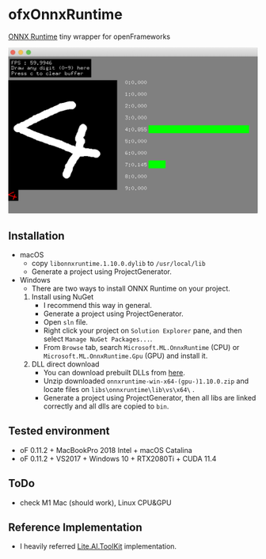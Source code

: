 # ofxOnnxRuntime
[ONNX Runtime](https://github.com/microsoft/onnxruntime) tiny wrapper for openFrameworks

!['test'](screenshot.png)

## Installation
- macOS
    - copy `libonnxruntime.1.10.0.dylib` to `/usr/local/lib` 
    - Generate a project using ProjectGenerator.
- Windows
    - There are two ways to install ONNX Runtime on your project.
    1. Install using NuGet
        - I recommend this way in general.
        - Generate a project using ProjectGenerator.
        - Open `sln` file.
        - Right click your project on `Solution Explorer` pane, and then select `Manage NuGet Packages...`.
        - From `Browse` tab, search `Microsoft.ML.OnnxRuntime` (CPU) or `Microsoft.ML.OnnxRuntime.Gpu` (GPU) and install it.
    2. DLL direct download
        - You can download prebuilt DLLs from [here](https://github.com/microsoft/onnxruntime/releases).
        - Unzip downloaded `onnxruntime-win-x64-(gpu-)1.10.0.zip` and locate files on `libs\onnxruntime\lib\vs\x64\` .
        - Generate a project using ProjectGenerator, then all libs are linked correctly and all dlls are copied to `bin`.

## Tested environment
- oF 0.11.2 + MacBookPro 2018 Intel + macOS Catalina
- oF 0.11.2 + VS2017 + Windows 10 + RTX2080Ti + CUDA 11.4

## ToDo
- check M1 Mac (should work), Linux CPU&GPU

## Reference Implementation
- I heavily referred [Lite.AI.ToolKit](https://github.com/DefTruth/lite.ai.toolkit) implementation.
